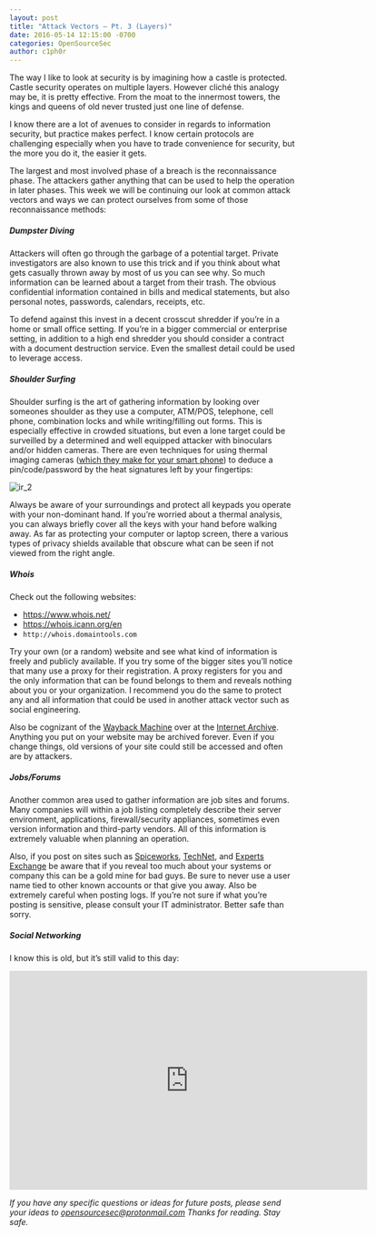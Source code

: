 ```yaml
---
layout: post
title: "Attack Vectors – Pt. 3 (Layers)"
date: 2016-05-14 12:15:00 -0700
categories: OpenSourceSec
author: c1ph0r
---
```

The way I like to look at security is by imagining how a castle is protected. Castle security operates on multiple layers. However cliché this analogy may be, it is pretty effective. From the moat to the innermost towers, the kings and queens of old never trusted just one line of defense.

I know there are a lot of avenues to consider in regards to information security, but practice makes perfect. I know certain protocols are challenging especially when you have to trade convenience for security, but the more you do it, the easier it gets.

The largest and most involved phase of a breach is the reconnaissance phase. The attackers gather anything that can be used to help the operation in later phases. This week we will be continuing our look at common attack vectors and ways we can protect ourselves from some of those reconnaissance methods:

##### Dumpster Diving

Attackers will often go through the garbage of a potential target. Private investigators are also known to use this trick and if you think about what gets casually thrown away by most of us you can see why. So much information can be learned about a target from their trash. The obvious confidential information contained in bills and medical statements, but also personal notes, passwords, calendars, receipts, etc.

To defend against this invest in a decent crosscut shredder if you’re in a home or small office setting. If you’re in a bigger commercial or enterprise setting, in addition to a high end shredder you should consider a contract with a document destruction service. Even the smallest detail could be used to leverage access.

##### Shoulder Surfing

Shoulder surfing is the art of gathering information by looking over someones shoulder as they use a computer, ATM/POS, telephone, cell phone, combination locks and while writing/filling out forms. This is especially effective in crowded situations, but even a lone target could be surveilled by a determined and well equipped attacker with binoculars and/or hidden cameras. There are even techniques for using thermal imaging cameras ([which they make for your smart phone](http://www.flir.com/flirone/)) to deduce a pin/code/password by the heat signatures left by your fingertips:

![ir_2](http://petapixel.com/assets/uploads/2014/08/ir_2.jpg)

Always be aware of your surroundings and protect all keypads you operate with your non-dominant hand. If you’re worried about a thermal analysis, you can always briefly cover all the keys with your hand before walking away. As far as protecting your computer or laptop screen, there a various types of privacy shields available that obscure what can be seen if not viewed from the right angle.

##### Whois

Check out the following websites:

* https://www.whois.net/
* https://whois.icann.org/en
* `http://whois.domaintools.com`

Try your own (or a random) website and see what kind of information is freely and publicly available. If you try some of the bigger sites you’ll notice that many use a proxy for their registration. A proxy registers for you and the only information that can be found belongs to them and reveals nothing about you or your organization. I recommend you do the same to protect any and all information that could be used in another attack vector such as social engineering.

Also be cognizant of the [Wayback Machine](https://archive.org/web/) over at the [Internet Archive](https://archive.org). Anything you put on your website may be archived forever. Even if you change things, old versions of your site could still be accessed and often are by attackers.

##### Jobs/Forums

Another common area used to gather information are job sites and forums. Many companies will within a job listing completely describe their server environment, applications, firewall/security appliances, sometimes even version information and third-party vendors. All of this information is extremely valuable when planning an operation.

Also, if you post on sites such as [Spiceworks](http://www.spiceworks.com/), [TechNet](https://technet.microsoft.com/en-us/), and [Experts Exchange](http://www.experts-exchange.com/) be aware that if you reveal too much about your systems or company this can be a gold mine for bad guys. Be sure to never use a user name tied to other known accounts or that give you away. Also be extremely careful when posting logs. If you’re not sure if what you’re posting is sensitive, please consult your IT administrator. Better safe than sorry.

##### Social Networking

I know this is old, but it’s still valid to this day:

<iframe width="630" height="385" src="https://www.youtube.com/embed/-Mqi68Zn7hE" frameborder="0" allowfullscreen></iframe>

*If you have any specific questions or ideas for future posts, please send your ideas to opensourcesec@protonmail.com*
*Thanks for reading. Stay safe.*